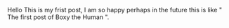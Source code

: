 
Hello This is my frist post, I am so happy perhaps in the future this is like " The first post of Boxy the Human ". 
